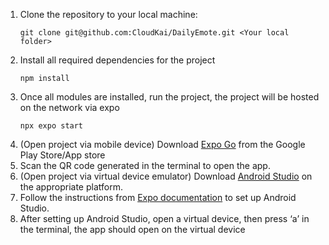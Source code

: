 1. Clone the repository to your local machine:
   ```
   git clone git@github.com:CloudKai/DailyEmote.git <Your local folder>
   ```
2. Install all required dependencies for the project
   ```
   npm install
   ```
3. Once all modules are installed, run the project, the project will be hosted on the network via expo
   ```
   npx expo start
   ```
4. (Open project via mobile device) Download [Expo Go](https://expo.dev/go) from the Google Play Store/App store
5. Scan the QR code generated in the terminal to open the app. 
6. (Open project via virtual device emulator) Download [Android Studio](https://developer.android.com/studio) on the appropriate platform.
7. Follow the instructions from [Expo documentation](https://docs.expo.dev/get-started/set-up-your-environment/?platform=android&device=simulated&mode=development-build&buildEnv=local) to set up Android Studio.
8. After setting up Android Studio, open a virtual device, then press ‘a’ in the terminal, the app should open on the virtual device
